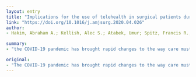 ```yaml
---
layout: entry
title: "Implications for the use of telehealth in surgical patients during the COVID-19 pandemic"
link: "https://doi.org/10.1016/j.amjsurg.2020.04.026"
author:
- Hakim, Abraham A.; Kellish, Alec S.; Atabek, Umur; Spitz, Francis R.; Hong, Young K.

summary:
- "the COVID-19 pandemic has brought rapid changes to the way care must be delivered to keep patients and providers safe while simultaneously managing limited resources. Multiple fields have used telemedicine to continue care while maintaining social distancing and quarantine practices. A review of the PubMed Central and Medline provides articles examining the role of telehealth for preoperative, postoperative, and follow up evaluation of surgical patients."

original:
- "The COVID-19 pandemic has brought rapid changes to the way care must be delivered to keep patients and providers safe while simultaneously managing limited resources. Multiple fields have used telemedicine to continue care while maintaining social distancing and quarantine practices in the pandemic. Presented in this paper is a review describing the application of telemedicine in caring for surgical patients, and methods for potential implications of telehealthcare for surgical patients during the COVID-19 pandemic. A review of the PubMed Central and Medline provides articles examining the role of telemedicine for preoperative, postoperative, and follow up evaluation of surgical patients encompassing the past two decades. Additionally, articles examining the financial and legal considerations of telemedicine, and the effect COVID-19 has had on the current legislature were included. We report the summarized findings of these studies, the financial and HIPAA considerations of using telemedicine, potential benefits, pitfalls and strategies for the utilization of telemedicine into the clinical practice of general surgery and its subspecialties during the COVID-19 pandemic."
---
```


